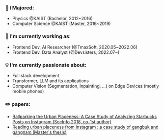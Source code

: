 <!-- ![Anurag's GitHub stats](https://github-readme-stats.vercel.app/api?username=FloweryK&show_icons=true&theme=radical) -->

### 💪 I Majored: 
- Physics @KAIST (Bachelor, 2012~2016)
- Computer Science @KAIST (Master, 2016~2019)

### 🥇 I'm currently working as: 
- Frontend Dev, AI Researcher (@TmaxSoft, 2020.05~2022.06)
- Frontend Dev, Data Analyst (@Devsisters, 2022.07~)

### 💡 I'm currently passionate about: 
- Full stack development
- Transformer, LLM and its applications
- Computer Vision (Segmentation, Inpainting, ...) on Edge Devices (mostly mobile phones)

### ✏️ papers: 
- [Ballparking the Urban Placeness: A Case Study of Analyzing Starbucks Posts on Instagram (SocInfo 2018, co-1st author)](
https://link.springer.com/chapter/10.1007/978-3-030-01129-1_18)
- [Reading urban placeness from instagram : a case study of gangbuk and gangnam (Master's thesis)](http://library.kaist.ac.kr/search/detail/view.do?bibCtrlNo=843485&flag=dissertation)
